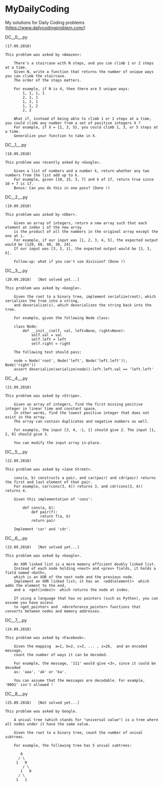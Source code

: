 # MyDailyCoding
My solutions for Daily Coding problems (https://www.dailycodingproblem.com/)

DC__0__.py

    (17.09.2018)

    This problem was asked by <Amazon>:
    
        There's a staircase with N steps, and you can climb 1 or 2 steps at a time. 
        Given N, write a function that returns the number of unique ways you can climb the staircase. 
        The order of the steps matters.

        For example, if N is 4, then there are 5 unique ways:
            1, 1, 1, 1
            2, 1, 1
            1, 2, 1
            1, 1, 2
            2, 2
            
        What if, instead of being able to climb 1 or 2 steps at a time, you could climb any number from a set of positive integers X ? 
        For example, if X = {1, 3, 5}, you could climb 1, 3, or 5 steps at a time. 
        Generalize your function to take in X.
        

DC__1__.py
    
    (18.09.2018)
    
    This problem was recently asked by <Google>.

        Given a list of numbers and a number k, return whether any two numbers from the list add up to k.
        For example, given [10, 15, 3, 7] and k of 17, return true since 10 + 7 is 17.
        Bonus: Can you do this in one pass? (Done !)


DC__2__.py
    
    (19.09.2018)
    
    This problem was asked by <Uber>.

        Given an array of integers, return a new array such that each element at index i of the new array 
        is the product of all the numbers in the original array except the one at i.
        For example, if our input was [1, 2, 3, 4, 5], the expected output would be [120, 60, 40, 30, 24]. 
        If our input was [3, 2, 1], the expected output would be [2, 3, 6].
        
        Follow-up: what if you can't use division? (Done !)


DC__3__.py
    
    (20.09.2018)   [Not solved yet...]

    This problem was asked by <Google>.

        Given the root to a binary tree, implement serialize(root), which serializes the tree into a string,
        and deserialize(s), which deserializes the string back into the tree.

        For example, given the following Node class:

        class Node:
            def __init__(self, val, left=None, right=None):
                self.val = val
                self.left = left
                self.right = right

        The following test should pass:

        node = Node('root', Node('left', Node('left.left')), Node('right'))
        assert deserialize(serialize(node)).left.left.val == 'left.left'


DC__4__.py
    
    (21.09.2018)

    This problem was asked by <Stripe>.

        Given an array of integers, find the first missing positive integer in linear time and constant space. 
        In other words, find the lowest positive integer that does not exist in the array. 
        The array can contain duplicates and negative numbers as well.

        For example, the input [3, 4, -1, 1] should give 2. The input [1, 2, 0] should give 3.

        You can modify the input array in-place.


DC__5__.py
    
    (22.09.2018)

    This problem was asked by <Jane Street>.

        cons(a, b) constructs a pair, and car(pair) and cdr(pair) returns the first and last element of that pair. 
        For example, car(cons(3, 4)) returns 3, and cdr(cons(3, 4)) returns 4.

        Given this implementation of 'cons':

            def cons(a, b):
                def pair(f):
                    return f(a, b)
                return pair

        Implement 'car' and 'cdr'.


DC__6__.py
    
    (23.09.2018)   [Not solved yet...]
    
    This problem was asked by <Google>.

        An XOR linked list is a more memory efficient doubly linked list. 
        Instead of each node holding <next> and <prev> fields, it holds a field named <both>, 
        which is an XOR of the next node and the previous node. 
        Implement an XOR linked list; it has an  <add(element)>  which adds the element to the end, 
        and a  <get(index)>  which returns the node at index.

        If using a language that has no pointers (such as Python), you can assume you have access 
        to <get_pointer> and  <dereference_pointer> functions that converts between nodes and memory addresses.
    

DC__7__.py

    (24.09.2018)

    This problem was asked by <Facebook>.

        Given the mapping  a=1, b=2, c=3, ... , z=26,  and an encoded message,
        count the number of ways it can be decoded.

        For example, the message, '111' would give <3>, since it could be decoded
        as: 'aaa', 'ak' or 'ka'.

        You can assume that the messages are decodable. For example, '0001' isn't allowed !
        
        
DC__8__.py

    (25.09.2018)   [Not solved yet...]
    
    This problem was asked by Google.

        A unival tree (which stands for "universal value") is a tree where all nodes under it have the same value.

        Given the root to a binary tree, count the number of unival subtrees.

        For example, the following tree has 5 unival subtrees:

           0
          / \
         1   0
            / \
           1   0
          / \
         1   1
